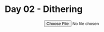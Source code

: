 # Day 02 - Dithering

<input type="file" id="file" onchange="process()" style="display: block; margin: 1rem auto;"/>

<label for="number" id="selector" style="display: none;margin-top:1.5rem;">
Depth: 
<input type="text" id="number" name="example_name" value="" />
</label>

<canvas style="margin: 1rem auto;display:none;" id="canvas"></canvas>
<canvas style="margin: 1rem auto; display: block;" id="show"></canvas>

<button id="button" style="display:none;" onclick="toggleColors(this)" data-color="color">Color/B&W</button>


<link rel="stylesheet" href="../scripts/rangeslider.css" />
<script src="../scripts/rangeslider.min.js"></script>

<script type="text/javascript">
    var wasm;
    var color = true;
    var bytes;
    var mode = "color";
    var factor = 1;
    var ready = false;
    
    const toggle_colors = () => {
        if (color) {
            wasm.grayscale();
        }
        wasm.color();
        color = !color;
    };

    const load = async() => {
        wasm = await import("../wasm/dithering/dithering.js");
        await wasm.default();
        ionRangeSlider('#number', {
            min: 5,
            max: 255,
            grid: true,
            grid_num: 5,
            step: 5,
        });
        const selectElement = document.getElementById('number');
        selectElement.addEventListener('change', (event) => {
            ready = false;
            factor = event.target.value;
            ui();
            sync();
        });
    };
    const get_array = async (file) => {
        const data_file = await read_file(file);
        return new Promise((resolve, reject) => {
            const img = new Image();

            img.onload = () => {
                const canvas = document.getElementById('canvas');
                const ctx = canvas.getContext('2d');
                canvas.width = img.width;
                canvas.height = img.height;

                ctx.drawImage(img, 0, 0);

                let buff = ctx.getImageData(0, 0, img.width, img.height).data;
                resolve({data: buff, width: img.width, height: img.height});
            };

            img.onerror = e => reject(e);

            img.src = data_file;
        });

    };

    const read_file = async(file) => {
        return new Promise((resolve, reject) => {
            let reader = new FileReader();
            
            reader.addEventListener("loadend", e => resolve(e.target.result));
            reader.addEventListener("error", reject);

            /*reader.readAsArrayBuffer(file);*/
            reader.readAsDataURL(file);
        });
    };

    const process = async() => {
        const input = document.getElementById("file");
        const file = input.files[0];
         if(file.size > 524288){
           alert("File is too big! (Max 500kb)");
           input.value = "";
            return;
        }
        bytes = await get_array(file);
        let wasm_bytes = await wasm.dithering(bytes.data, 5.0, bytes.width, bytes.height, false);
        drawImage(wasm_bytes, bytes.width, bytes.height);
        ready = true;
        ui();
   };
   
    const drawImage = (data, width, height)  => {
        let arr = new Uint8ClampedArray(data);
        let img = new ImageData(arr, width, height);
        let canvas = document.getElementById("show");
        let ctx = canvas.getContext("2d");
        canvas.width = width;
        canvas.height = height;
        canvas.style.width  = width +'px';
        canvas.style.height = height + 'px';
        ctx.putImageData(img, 0, 0);
    };

    const reset = () => process();

    const toggleColors = (e) => {
        if (mode === "color"){
            e.dataset.color = "black";
        } else {
            e.dataset.color = "color";
        }
        mode = e.dataset.color;
        sync();
    }; 

    const sync = async() => {
        let wasm_bytes = await wasm.dithering(bytes.data, factor, bytes.width, bytes.height, mode === "black");
        drawImage(wasm_bytes, bytes.width, bytes.height); 
        ready = true;
        ui();
    };
    
    const ui = () => {
        const selector = document.getElementById("selector");
        const button = document.getElementById("button");
        
        if (ready) {
            selector.style = "";
            button.style = "";
        } else {
            selector.style = "display:none;";
            button.style = "display:none;";
        
        }
    };

    load();
</script>